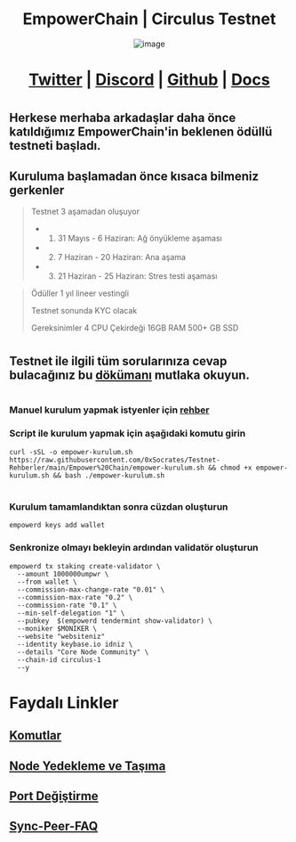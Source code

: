 <h1 align="center"> EmpowerChain | Circulus Testnet </h1>

<div align="center"
     
![image](https://github.com/0xSocrates/Testnet-Rehberler/assets/108215275/f5e9add1-5b55-40d2-83dd-539cbf64c266)     
     
# [Twitter](https://twitter.com/empowerchain_io) | [Discord](https://discord.gg/nVTPukf2) | [Github](https://github.com/EmpowerPlastic) | [Docs](https://docs.empowerchain.io/)   
     
 </div>
 
#
## Herkese merhaba arkadaşlar daha önce katıldığımız EmpowerChain'in beklenen ödüllü testneti başladı.
## Kuruluma başlamadan önce kısaca bilmeniz gerkenler
>  Testnet 3 aşamadan oluşuyor
 > -  1. 31 Mayıs - 6 Haziran: Ağ önyükleme aşaması
 > -  2. 7 Haziran - 20 Haziran: Ana aşama
 > -  3. 21 Haziran - 25 Haziran: Stres testi aşaması

> Ödüller 1 yıl lineer vestingli
>
> Testnet sonunda KYC olacak
> 
> Gereksinimler 4 CPU Çekirdeği 16GB RAM 500+ GB SSD
#
## Testnet ile ilgili tüm sorularınıza cevap bulacağınız bu [dökümanı](https://docs.empowerchain.io/testnet/overview) mutlaka okuyun.
#
### Manuel kurulum yapmak istyenler için [rehber](https://github.com/0xSocrates/Testnet-Rehberler/edit/main/Empower%20Chain/Manuel-Kurulum.md)
### Script ile kurulum yapmak için aşağıdaki komutu girin

```
curl -sSL -o empower-kurulum.sh https://raw.githubusercontent.com/0xSocrates/Testnet-Rehberler/main/Empower%20Chain/empower-kurulum.sh && chmod +x empower-kurulum.sh && bash ./empower-kurulum.sh
``` 
#
### Kurulum tamamlandıktan sonra cüzdan oluşturun
```
empowerd keys add wallet
```
### Senkronize olmayı bekleyin ardından validatör oluşturun
```
empowerd tx staking create-validator \
  --amount 1000000umpwr \
  --from wallet \
  --commission-max-change-rate "0.01" \
  --commission-max-rate "0.2" \
  --commission-rate "0.1" \
  --min-self-delegation "1" \
  --pubkey  $(empowerd tendermint show-validator) \
  --moniker $MONIKER \
  --website "websiteniz"
  --identity keybase.io idniz \
  --details "Core Node Community" \
  --chain-id circulus-1
  --y
```

# Faydalı Linkler

## [Komutlar](https://github.com/Core-Node-Team/CosmosSDK-Node/blob/main/Ortak-Komutlar.md)
## [Node Yedekleme ve Taşıma](https://github.com/Core-Node-Team/CosmosSDK-Node/blob/main/Yedekleme%20ve%20Ta%C5%9F%C4%B1ma.md)
## [Port Değiştirme](https://github.com/Core-Node-Team/CosmosSDK-Node/blob/main/Port%20de%C4%9Fi%C5%9Ftirme.md)
## [Sync-Peer-FAQ](https://github.com/Core-Node-Team/Cosmos-Aglarinda-Node-Calistirmak/blob/main/Sync-Peer%20Nedir.md)















